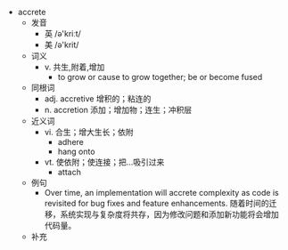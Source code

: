 - accrete
  - 发音
    - 英 /ə'kriːt/
    - 美 /ə'krit/
  - 词义
    - v. 共生,附着,增加
      - to grow or cause to grow together; be or become fused 
  - 同根词
    - adj. accretive 增积的；粘连的
    - n. accretion 添加；增加物；连生；冲积层
  - 近义词
    - vi. 合生；增大生长；依附
      - adhere
      - hang onto
    - vt. 使依附；使连接；把…吸引过来
      - attach
  - 例句
    - Over time, an implementation will accrete complexity as code is revisited for bug fixes and feature enhancements. 随着时间的迁移，系统实现与复杂度将共存，因为修改问题和添加新功能将会增加代码量。
  - 补充
